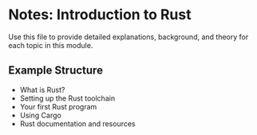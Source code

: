 # Notes: Introduction to Rust

Use this file to provide detailed explanations, background, and theory for each topic in this module.

## Example Structure
- What is Rust?
- Setting up the Rust toolchain
- Your first Rust program
- Using Cargo
- Rust documentation and resources